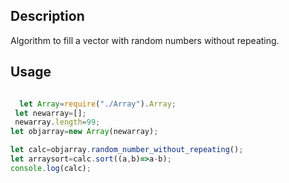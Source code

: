 ## Description

Algorithm to fill a vector with random numbers without repeating.

## Usage

```Javascript

  let Array=require("./Array").Array;
 let newarray=[];
 newarray.length=99;
let objarray=new Array(newarray);

let calc=objarray.random_number_without_repeating();
let arraysort=calc.sort((a,b)=>a-b);
console.log(calc);

```